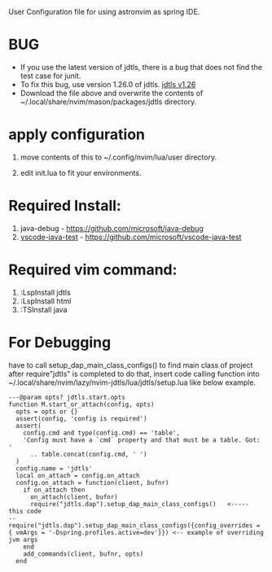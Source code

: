 

User Configuration file for using astronvim as spring IDE.

# BUG

- If you use the latest version of jdtls, there is a bug that does not find the test case for junit.
- To fix this bug, use version 1.26.0 of jdtls. <a href="https://www.eclipse.org/downloads/download.php?file=/jdtls/milestones/1.26.0/jdt-language-server-1.26.0-202307271613.tar.gz">jdtls v1.26</a>
- Download the file above and overwrite the contents of ~/.local/share/nvim/mason/packages/jdtls directory.


# apply configuration 

1. move contents of this to ~/.config/nvim/lua/user directory.

2. edit init.lua to fit your environments.


# Required Install:
1. java-debug - https://github.com/microsoft/java-debug
2. <a href="https://github.com/mfussenegger/nvim-jdtls#nvim-dap-setup">vscode-java-test</a> - https://github.com/microsoft/vscode-java-test


# Required vim command:

1. :LspInstall jdtls
2. :LspInstall html
3. :TSInstall java


# For Debugging

have to call setup_dap_main_class_configs() to find main class of project after require"jdtls" is completed
to do that, insert code calling function
into ~/.local/share/nvim/lazy/nvim-jdtls/lua/jdtls/setup.lua
like below example.

```
---@param opts? jdtls.start.opts
function M.start_or_attach(config, opts)
  opts = opts or {}
  assert(config, 'config is required')
  assert(
    config.cmd and type(config.cmd) == 'table',
    'Config must have a `cmd` property and that must be a table. Got: '
      .. table.concat(config.cmd, ' ')
  )
  config.name = 'jdtls'
  local on_attach = config.on_attach
  config.on_attach = function(client, bufnr)
    if on_attach then
      on_attach(client, bufnr)
      require("jdtls.dap").setup_dap_main_class_configs()   <----- this code
--    require("jdtls.dap").setup_dap_main_class_configs({config_overrides = { vmArgs = '-Dspring.profiles.active=dev'}}) <-- example of overriding jvm args
    end
    add_commands(client, bufnr, opts)
  end

```

